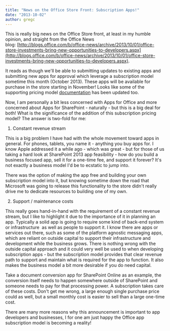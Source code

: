 ```yaml
---
title: "News on the Office Store Front: Subscription Apps!"
date: "2013-10-02"
author: gregc
---
```


This is really big news on the Office Store front, at least in my humble opinion, and straight from the Office News blog: [http://blogs.office.com/b/office-news/archive/2013/10/01/office-store-investments-bring-new-opportunities-to-developers.aspx](http://blogs.office.com/b/office-news/archive/2013/10/01/office-store-investments-bring-new-opportunities-to-developers.aspx).

It reads as though we'll be able to submitting updates to existing apps and submitting new apps for approval which leverage a subscription model sometime this month (October 2013). These apps will be available for purchase in the store starting in November! Looks like some of the supporting pricing model [documentation](http://msdn.microsoft.com/en-us/library/office/apps/dn456317.aspx) has been updated too.

Now, I am personally a bit less concerned with Apps for Office and more concerned about Apps for SharePoint - naturally - but this is a big deal for both! What is the significance of the addition of this subscription pricing model? The answer is two-fold for me:

1) Constant revenue stream

This is a big problem I have had with the whole movement toward apps in general. For phones, tablets, you name it - anything you buy apps for. I know Apple addressed it a while ago - which was great - but for those of us taking a hard look at SharePoint 2013 app feasibility - how do you build a business focused app, sell it for a one-time fee, and support it forever? It's not exactly a business model I'd be to ecstatic to jump into.

There was the option of making the app free and building your own subscription model into it, but knowing sometime down the road that Microsoft was going to release this functionality to the store didn't really drive me to dedicate resources to building one of my own.

2) Support / maintenance costs

This really goes hand-in-hand with the requirement of a constant revenue stream, but I like to highlight it due to the importance of it in planning an app. Typically a solid app is going to require some kind of back-end system or infrastructure  as well as people to support it. I know there are apps or services out there, such as some of the platform agnostic messaging apps, which are reliant on outside capital to support their infrastructure and development while the business grows. There is nothing wrong with the outside capital approach and it could very well be used to when developing subscription apps - but the subscription model provides that clear revenue path to support and maintain what is required for the app to function. It also makes the business model a bit more desirable if you do need capital.

Take a document conversion app for SharePoint Online as an example, the conversion itself needs to happen somewhere outside of SharePoint and someone needs to pay for that processing power. A subscription takes care of these costs. Don't get me wrong, a large enough single purchase price could as well, but a small monthly cost is easier to sell than a large one-time cost.

There are many more reasons why this announcement is important to app developers and businesses, I for one am just happy the Office app subscription model is becoming a reality!
